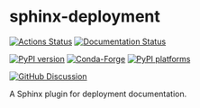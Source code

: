 # sphinx-deployment

[![Actions Status][actions-badge]][actions-link]
[![Documentation Status][rtd-badge]][rtd-link]

[![PyPI version][pypi-version]][pypi-link]
[![Conda-Forge][conda-badge]][conda-link]
[![PyPI platforms][pypi-platforms]][pypi-link]

[![GitHub Discussion][github-discussions-badge]][github-discussions-link]

<!-- SPHINX-START -->

<!-- prettier-ignore-start -->
[actions-badge]:            https://github.com/msclock/sphinx-deployment/workflows/CI/badge.svg
[actions-link]:             https://github.com/msclock/sphinx-deployment/actions
[conda-badge]:              https://img.shields.io/conda/vn/conda-forge/sphinx-deployment
[conda-link]:               https://github.com/conda-forge/sphinx-deployment-feedstock
[github-discussions-badge]: https://img.shields.io/static/v1?label=Discussions&message=Ask&color=blue&logo=github
[github-discussions-link]:  https://github.com/msclock/sphinx-deployment/discussions
[pypi-link]:                https://pypi.org/project/sphinx-deployment/
[pypi-platforms]:           https://img.shields.io/pypi/pyversions/sphinx-deployment
[pypi-version]:             https://img.shields.io/pypi/v/sphinx-deployment
[rtd-badge]:                https://readthedocs.org/projects/sphinx-deployment/badge/?version=latest
[rtd-link]:                 https://sphinx-deployment.readthedocs.io/en/latest/?badge=latest

<!-- prettier-ignore-end -->

A Sphinx plugin for deployment documentation.